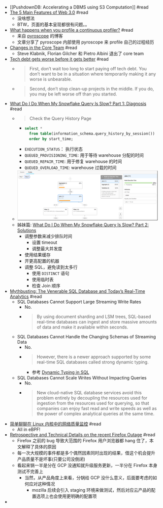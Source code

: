 - [[PushdownDB: Accelerating a DBMS using S3 Computation]] #read
- [The 5 Main Features of Web 3.0](https://www.expert.ai/blog/web-3-0/) #read
	- 没啥想法
	- BTW，页面的基本呈现都很有问题。。
- [What happens when you profile a continuous profiler?](https://pyroscope.io/blog/profile-continuous-profiler/) #read
	- 来自 [pyroscope](https://pyroscope.io) 的博客
	- 文章分享了 pyroscope 内部使用 pyroscope 来 profile 自己的过程经历
- [Changes in the Core Team](https://blog.rust-lang.org/2022/01/31/changes-in-the-core-team.html) #read
	- Steve Klabnik, Florian Gilcher 和 Pietro Albini 退出了 core team
- [Tech debt gets worse before it gets better](http://jeremymikkola.com/posts/2022_01_29_tech_debt_gets_worse_before_it_gets_beffer.html) #read
	- > First, don’t wait too long to start paying off tech debt. You don’t want to be in a situation where temporarily making it any worse is unbearable.
	- > Second, don’t stop clean-up projects in the middle. If you do, you may be left worse off than you started.
- [What Do I Do When My Snowflake Query Is Slow? Part 1: Diagnosis](https://rockset.com/blog/what-do-i-do-when-my-snowflake-query-is-slow-part-1-diagnosis/) #read
	- > Check the Query History Page
		- ```sql
		  select *
		    from table(information_schema.query_history_by_session())
		    order by start_time;
		  ```
		- `EXECUTION_STATUS`： 执行状态
		- `QUEUED_PROVISIONING_TIME`: 用于等待 warehouse 分配的时间
		- `QUEUED_REPAIR_TIME`: 用于修复 warehouse 的时间
		- `QUEUED_OVERLOAD_TIME`: warehouse 过载的时间
	- ![image.png](../assets/image_1644142910010_0.png)
	- 姊妹篇: [What Do I Do When My Snowflake Query Is Slow? Part 2: Solutions](https://rockset.com/blog/what-do-i-do-when-my-snowflake-query-is-slow-part-2-solutions/)
		- 调整参数来减少排队时间
			- 设置 timeout
			- 调整最大并发度
		- 使用结果缓存
		- 开更高配置的机器
		- 调整 SQL，避免读到太多行
			- 使用 `DISTINCT` 语句
			- 使用临时表
			- 检查 Join 顺序
- [Mythbusting: The Venerable SQL Database and Today’s Real-Time Analytics](https://rockset.com/blog/busting-myths-about-the-SQL-database-and-real-time-analytics/) #read
	- SQL Databases Cannot Support Large Streaming Write Rates
		- No.
		- > By using document sharding and LSM trees, SQL-based real-time databases can ingest and store massive amounts of data and make it available within seconds.
	- SQL Databases Cannot Handle the Changing Schemas of Streaming Data
		- No.
		- > However, there is a newer approach supported by some real-time SQL databases called strong dynamic typing.
			- 参考 [Dynamic Typing in SQL](https://rockset.com/blog/dynamic-typing-in-sql/)
	- SQL Databases Cannot Scale Writes Without Impacting Queries
		- No.
		- > New cloud-native SQL database services avoid this problem entirely by decoupling the resources used for ingestion from the resources used for querying, so that companies can enjoy fast read and write speeds as well as the power of complex analytical queries at the same time.
- [简单聊聊在 Linux 内核中的网络质量监控](https://manjusaka.itscoder.com/posts/2022/01/31/a-simple-introduction-about-network-monitoring-in-linux-kernel/) #read
	- All in eBPF!
- [Retrospective and Technical Details on the recent Firefox Outage](https://hacks.mozilla.org/2022/02/retrospective-and-technical-details-on-the-recent-firefox-outage/) #read
	- Firefox 之前的 bug 导致大范围的 Firefox 用户浏览器都 hang 住了，本文解释了具体的原因
	- 每一次大规模的事件都是多个偶然因素同时出现的结果，借这个机会提升产品质量不是坏事(只要公司没倒闭)
	- 看起来锅一半是分在 GCP 没通知就升级服务更新，一半分在 Firefox 本身测试不完善上
		- 当然，从产品角度上来看，分锅给 GCP 没什么意义，后面要考虑的如何应对这种情况
			- mozilla 后续会引入 staging 环境来做测试，然后对应云产品的配置选项上也会使用更明确的配置项
-